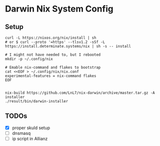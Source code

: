 # Darwin Nix System Config

## Setup

```
curl -L https://nixos.org/nix/install | sh
# or $ curl --proto '=https' --tlsv1.2 -sSf -L https://install.determinate.systems/nix | sh -s -- install

# I might not have needed to, but I rebooted
mkdir -p ~/.config/nix

# Emable nix-command and flakes to bootstrap 
cat <<EOF > ~/.config/nix/nix.conf
experimental-features = nix-command flakes
EOF


nix-build https://github.com/LnL7/nix-darwin/archive/master.tar.gz -A installer
./result/bin/darwin-installer
```

## TODOs

- [x] proper skuld setup
- [ ] dnsmasq
- [ ] ip script in Allianz